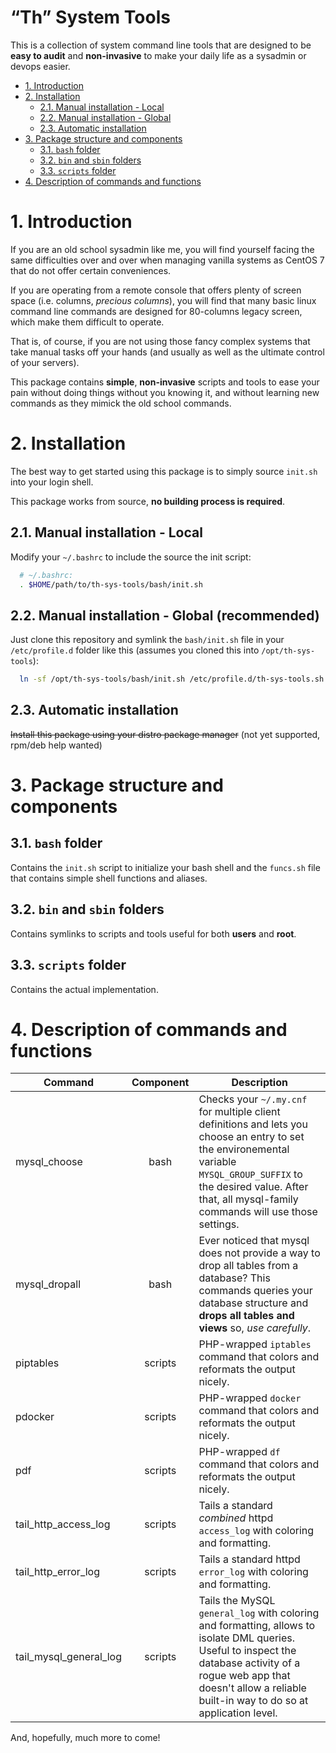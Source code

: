 # “Th” System Tools

This is a collection of system command line tools that are designed to be **easy to audit** and **non-invasive** to make your daily life as a sysadmin or devops easier.

- [1. Introduction](#1-introduction)
- [2. Installation](#2-installation)
  * [2.1. Manual installation - Local](#21-manual-installation---local)
  * [2.2. Manual installation - Global](#22-manual-installation---global--recommended-)
  * [2.3. Automatic installation](#23-automatic-installation)
- [3. Package structure and components](#3-package-structure-and-components)
  * [3.1. `bash` folder](#31--bash--folder)
  * [3.2. `bin` and `sbin` folders](#32--bin--and--sbin--folders)
  * [3.3. `scripts` folder](#33--scripts--folder)
- [4. Description of commands and functions](#4-description-of-commands-and-functions)

# 1. Introduction

If you are an old school sysadmin like me, you will find yourself facing the same difficulties over and over when managing vanilla systems as CentOS 7 that do not offer certain conveniences.

If you are operating from a remote console that offers plenty of screen space (i.e. columns, *precious columns*), you will find that many basic linux command line commands are designed for 80-columns legacy screen, which make them difficult to operate.

That is, of course, if you are not using those fancy complex systems that take manual tasks off your hands (and usually as well as the ultimate control of your servers).

This package contains **simple**, **non-invasive** scripts and tools to ease your pain without doing things without you knowing it, and without learning new commands as they mimick the old school commands.


# 2. Installation

The best way to get started using this package is to simply source `init.sh` into your login shell.

This package works from source, **no building process is required**.

## 2.1. Manual installation - Local

Modify your `~/.bashrc` to include the source the init script:

```bash
  # ~/.bashrc:
  . $HOME/path/to/th-sys-tools/bash/init.sh
```

## 2.2. Manual installation - Global (recommended)

Just clone this repository and symlink the `bash/init.sh` file in your `/etc/profile.d` folder like this (assumes you cloned this into `/opt/th-sys-tools`):

```bash
  ln -sf /opt/th-sys-tools/bash/init.sh /etc/profile.d/th-sys-tools.sh
```

## 2.3. Automatic installation

~~Install this package using your distro package manager~~ (not yet supported, rpm/deb help wanted)


# 3. Package structure and components

## 3.1. `bash` folder

Contains the `init.sh` script to initialize your bash shell and the `funcs.sh` file that contains simple shell functions and aliases.

## 3.2. `bin` and `sbin` folders

Contains symlinks to scripts and tools useful for both **users** and **root**.

## 3.3. `scripts` folder

Contains the actual implementation.

# 4. Description of commands and functions

| Command        | Component     | Description |
| -------------- |:-------------:| ----------- |
| mysql_choose   | bash          | Checks your `~/.my.cnf` for multiple client definitions and lets you choose an entry to set the environemental variable `MYSQL_GROUP_SUFFIX` to the desired value. After that, all mysql-family commands will use those settings. |
| mysql_dropall  | bash          | Ever noticed that mysql does not provide a way to drop all tables from a database? This commands queries your database structure and **drops all tables and views** so, *use carefully*. |
| piptables      | scripts       | PHP-wrapped `iptables` command that colors and reformats the output nicely. |
| pdocker        | scripts       | PHP-wrapped `docker` command that colors and reformats the output nicely. |
| pdf            | scripts       | PHP-wrapped `df` command that colors and reformats the output nicely. |
| tail_http_access_log   | scripts | Tails a standard *combined* httpd `access_log` with coloring and formatting. |
| tail_http_error_log    | scripts | Tails a standard httpd `error_log` with coloring and formatting. |
| tail_mysql_general_log | scripts | Tails the MySQL `general_log` with coloring and formatting, allows to isolate DML queries. Useful to inspect the database activity of a rogue web app that doesn't allow a reliable built-in way to do so at application level. |

And, hopefully, much more to come!
